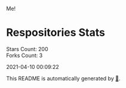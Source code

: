 Me!

# Respositories Stats
Stars Count: 200  
Forks Count: 3

2021-04-10 00:09:22  

This README is automatically generated by [🐰](https://github.com/rnitta/rnitta).
